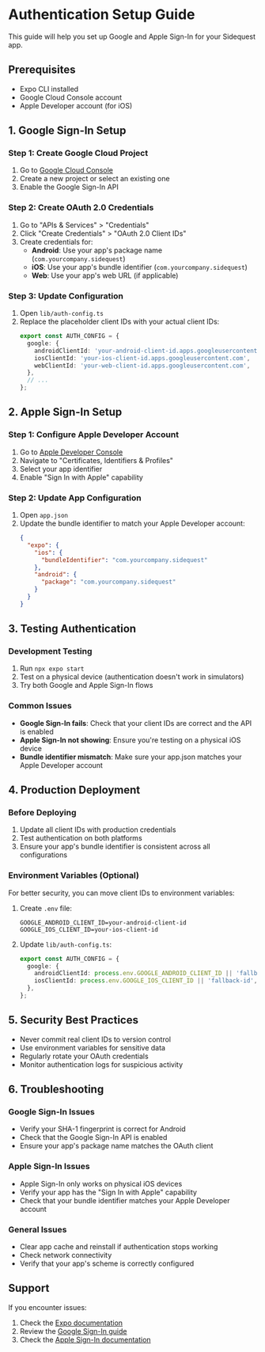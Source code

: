 # Authentication Setup Guide

This guide will help you set up Google and Apple Sign-In for your Sidequest app.

## Prerequisites

- Expo CLI installed
- Google Cloud Console account
- Apple Developer account (for iOS)

## 1. Google Sign-In Setup

### Step 1: Create Google Cloud Project
1. Go to [Google Cloud Console](https://console.cloud.google.com/)
2. Create a new project or select an existing one
3. Enable the Google Sign-In API

### Step 2: Create OAuth 2.0 Credentials
1. Go to "APIs & Services" > "Credentials"
2. Click "Create Credentials" > "OAuth 2.0 Client IDs"
3. Create credentials for:
   - **Android**: Use your app's package name (`com.yourcompany.sidequest`)
   - **iOS**: Use your app's bundle identifier (`com.yourcompany.sidequest`)
   - **Web**: Use your app's web URL (if applicable)

### Step 3: Update Configuration
1. Open `lib/auth-config.ts`
2. Replace the placeholder client IDs with your actual client IDs:
   ```typescript
   export const AUTH_CONFIG = {
     google: {
       androidClientId: 'your-android-client-id.apps.googleusercontent.com',
       iosClientId: 'your-ios-client-id.apps.googleusercontent.com',
       webClientId: 'your-web-client-id.apps.googleusercontent.com',
     },
     // ...
   };
   ```

## 2. Apple Sign-In Setup

### Step 1: Configure Apple Developer Account
1. Go to [Apple Developer Console](https://developer.apple.com/)
2. Navigate to "Certificates, Identifiers & Profiles"
3. Select your app identifier
4. Enable "Sign In with Apple" capability

### Step 2: Update App Configuration
1. Open `app.json`
2. Update the bundle identifier to match your Apple Developer account:
   ```json
   {
     "expo": {
       "ios": {
         "bundleIdentifier": "com.yourcompany.sidequest"
       },
       "android": {
         "package": "com.yourcompany.sidequest"
       }
     }
   }
   ```

## 3. Testing Authentication

### Development Testing
1. Run `npx expo start`
2. Test on a physical device (authentication doesn't work in simulators)
3. Try both Google and Apple Sign-In flows

### Common Issues
- **Google Sign-In fails**: Check that your client IDs are correct and the API is enabled
- **Apple Sign-In not showing**: Ensure you're testing on a physical iOS device
- **Bundle identifier mismatch**: Make sure your app.json matches your Apple Developer account

## 4. Production Deployment

### Before Deploying
1. Update all client IDs with production credentials
2. Test authentication on both platforms
3. Ensure your app's bundle identifier is consistent across all configurations

### Environment Variables (Optional)
For better security, you can move client IDs to environment variables:

1. Create `.env` file:
   ```
   GOOGLE_ANDROID_CLIENT_ID=your-android-client-id
   GOOGLE_IOS_CLIENT_ID=your-ios-client-id
   ```

2. Update `lib/auth-config.ts`:
   ```typescript
   export const AUTH_CONFIG = {
     google: {
       androidClientId: process.env.GOOGLE_ANDROID_CLIENT_ID || 'fallback-id',
       iosClientId: process.env.GOOGLE_IOS_CLIENT_ID || 'fallback-id',
     },
   };
   ```

## 5. Security Best Practices

- Never commit real client IDs to version control
- Use environment variables for sensitive data
- Regularly rotate your OAuth credentials
- Monitor authentication logs for suspicious activity

## 6. Troubleshooting

### Google Sign-In Issues
- Verify your SHA-1 fingerprint is correct for Android
- Check that the Google Sign-In API is enabled
- Ensure your app's package name matches the OAuth client

### Apple Sign-In Issues
- Apple Sign-In only works on physical iOS devices
- Verify your app has the "Sign In with Apple" capability
- Check that your bundle identifier matches your Apple Developer account

### General Issues
- Clear app cache and reinstall if authentication stops working
- Check network connectivity
- Verify that your app's scheme is correctly configured

## Support

If you encounter issues:
1. Check the [Expo documentation](https://docs.expo.dev/)
2. Review the [Google Sign-In guide](https://developers.google.com/identity/sign-in/android/start)
3. Check the [Apple Sign-In documentation](https://developer.apple.com/sign-in-with-apple/) 